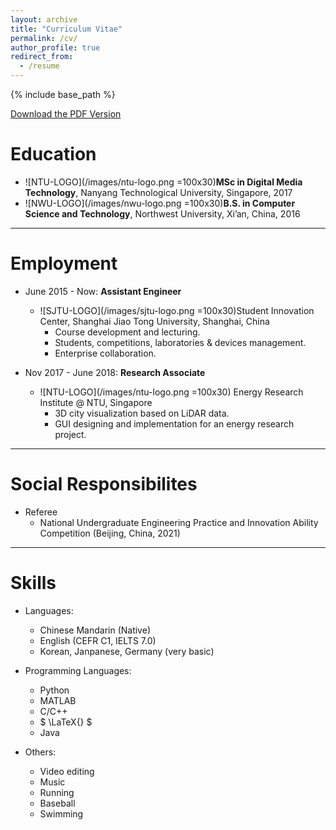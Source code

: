 ```yaml
---
layout: archive
title: "Curriculum Vitae"
permalink: /cv/
author_profile: true
redirect_from:
  - /resume
---
```


{% include base_path %}

[Download the PDF Version](/files/CV_Weiming_Zhao.pdf)

Education
======
* ![NTU-LOGO](/images/ntu-logo.png =100x30)**MSc in Digital Media Technology**, Nanyang Technological University, Singapore, 2017
* ![NWU-LOGO](/images/nwu-logo.png =100x30)**B.S. in Computer Science and Technology**, Northwest University, Xi’an, China, 2016

***

Employment
======
* June 2015 - Now: **Assistant Engineer**
  * ![SJTU-LOGO](/images/sjtu-logo.png =100x30)Student Innovation Center, Shanghai Jiao Tong University, Shanghai, China
    * Course development and lecturing.
    * Students, competitions, laboratories & devices management.
    * Enterprise collaboration.

* Nov 2017 - June 2018: **Research Associate**
  * ![NTU-LOGO](/images/ntu-logo.png =100x30) Energy Research Institute @ NTU, Singapore
    * 3D city visualization based on LiDAR data.
    * GUI designing and implementation for an energy research project.
  
***

Social Responsibilites
======
* Referee
  * National Undergraduate Engineering Practice and Innovation Ability Competition (Beijing, China, 2021)

***

Skills
======
* Languages: 
  * Chinese Mandarin (Native)
  * English (CEFR C1, IELTS 7.0)
  * Korean, Janpanese, Germany (very basic)

* Programming Languages: 
  * Python
  * MATLAB
  * C/C++
  * $ \LaTeX{} $
  * Java
 
* Others:
  * Video editing
  * Music
  * Running
  * Baseball
  * Swimming

<!-- Publications
======
  <ul>{% for post in site.publications %}
    {% include archive-single-cv.html %}
  {% endfor %}</ul>
  
Talks
======
  <ul>{% for post in site.talks %}
    {% include archive-single-talk-cv.html %}
  {% endfor %}</ul>
  
Teaching
======
  <ul>{% for post in site.teaching %}
    {% include archive-single-cv.html %}
  {% endfor %}</ul>
  
Service and leadership
======
* Currently signed in to 43 different slack teams -->
